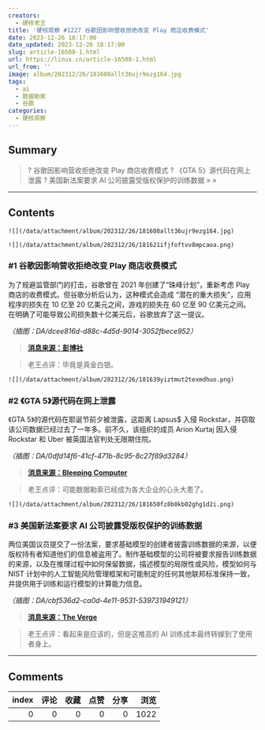 ```yaml
---
creators:
  - 硬核老王
title: '硬核观察 #1227 谷歌因影响营收拒绝改变 Play 商店收费模式'
date: 2023-12-26 18:17:00
date_updated: 2023-12-26 18:17:00
slug: article-16508-1.html
url: https://linux.cn/article-16508-1.html
url_from: ''
image: album/202312/26/181608allt36ujr9ezg164.jpg
tags:
  - ai
  - 数据勒索
  - 谷歌
categories:
  - 硬核观察
---
```


## Summary

> ? 谷歌因影响营收拒绝改变 Play 商店收费模式
> ? 《GTA 5》源代码在网上泄露
> ? 美国新法案要求 AI 公司披露受版权保护的训练数据
> » 
> »

***

<!-- more -->

## Contents

`![](/data/attachment/album/202312/26/181608allt36ujr9ezg164.jpg)`

`![](/data/attachment/album/202312/26/181621ifjfoftvv8mpcaoa.png)`

### #1 谷歌因影响营收拒绝改变 Play 商店收费模式

为了规避监管部门的打击，谷歌曾在 2021 年创建了“珠峰计划”，重新考虑 Play 商店的收费模式。但谷歌分析后认为，这种模式会造成 “潜在的重大损失”，应用程序的损失在 10 亿至 20 亿美元之间，游戏的损失在 60 亿至 90 亿美元之间。在明确了可能导致公司损失数十亿美元后，谷歌放弃了这一提议。

*（插图：DA/dcee816d-d88c-4d5d-9014-3052fbece952）*

> 
> **[消息来源：彭博社](https://www.bloomberg.com/news/articles/2023-12-22/google-rejected-play-store-fee-changes-for-hit-on-sales-epic-lawsuit-shows)**
> 
> 
> 

> 
> 老王点评：毕竟是真金白银。
> 
> 
> 

`![](/data/attachment/album/202312/26/181639yiztmut2texmdhuo.png)`

### #2 《GTA 5》源代码在网上泄露

《GTA 5》的源代码在耶诞节前夕被泄露，这距离 Lapsus$ 入侵 Rockstar，并窃取该公司数据已经过去了一年多。前不久，该组织的成员 Arion Kurtaj 因入侵 Rockstar 和 Uber 被英国法官判处无限期住院。

*（插图：DA/0dfd14f6-41cf-471b-8c95-8c27f89d3284）*

> 
> **[消息来源：Bleeping Computer](https://www.bleepingcomputer.com/news/security/gta-5-source-code-reportedly-leaked-online-a-year-after-rockstar-hack/)**
> 
> 
> 

> 
> 老王点评：可能数据勒索已经成为各大企业的心头大患了。
> 
> 
> 

`![](/data/attachment/album/202312/26/181650fz8b0kb02ghg1d2i.png)`

### #3 美国新法案要求 AI 公司披露受版权保护的训练数据

两位美国议员提交了一份法案，要求基础模型的创建者披露训练数据的来源，以便版权持有者知道他们的信息被盗用了。制作基础模型的公司将被要求报告训练数据的来源，以及在推理过程中如何保留数据，描述模型的局限性或风险，模型如何与 NIST 计划中的人工智能风险管理框架和可能制定的任何其他联邦标准保持一致，并提供用于训练和运行模型的计算能力信息。

*（插图：DA/cbf536d2-ca0d-4e11-9531-539731949121）*

> 
> **[消息来源：The Verge](https://www.theverge.com/2023/12/22/24012757/ai-foundation-model-transparency-act-bill-copyright-regulation)**
> 
> 
> 

> 
> 老王点评：看起来是应该的，但是这推高的 AI 训练成本最终转嫁到了使用者身上。
> 
> 
>

***

## Comments


|   index |   评论 |   收藏 |   点赞 |   分享 |   浏览 |
|--------:|-------:|-------:|-------:|-------:|-------:|
|       0 |      0 |      0 |      0 |      0 |   1022 |
